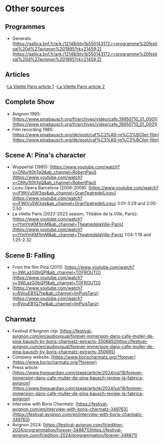 # Other sources

## Programmes
- Generals: [https://gallica.bnf.fr/ark:/12148/btv1b550143172.r=programme%20festival%20d%27avignon%201995?rk=21459;2](https://gallica.bnf.fr/ark:/12148/btv1b550143172.r=programme%20festival%20d%27avignon%201995?rk=21459;2)

## Articles 
-[La Vilette Paris article 1](https://magazine.cnd.fr/en/posts/133-the-lasting-impressions-of-cafe-muller)
-[La Vilette Paris article 2](https://forallevents.com/reviews/cafe-muller-choreographed-by-pina-bausch-in-paris/)

## Complete Show 
- Avignon 1995: [https://www.pinabausch.org/fr/archives/video/cafe_19950710_01_0001](https://www.pinabausch.org/fr/archives/video/cafe_19950710_01_0001)
- Film recording 1985: [https://www.pinabausch.org/de/post/caf%C3%A9-m%C3%BCller-film](https://www.pinabausch.org/de/post/caf%C3%A9-m%C3%BCller-film)

## Scene A: Pina's character
- Wuppertal (1985): [https://www.youtube.com/watch?v=ONtu1t0h1gQ&ab_channel=RobertPaul](https://www.youtube.com/watch?v=ONtu1t0h1gQ&ab_channel=RobertPaul)
- Liceu Opera Barcelona (2008-2009): [https://www.youtube.com/watch?v=jFWtVu5W3gs&ab_channel=GranTeatredelLiceu](https://www.youtube.com/watch?v=jFWtVu5W3gs&ab_channel=GranTeatredelLiceu) 3:01-3:29 and 2:05-2:50
- La vilette Paris (2022-2023 season, Théâtre de la Ville, Paris): [https://www.youtube.com/watch?v=tYmYmKM1lmM&ab_channel=TheatredelaVille-Paris](https://www.youtube.com/watch?v=tYmYmKM1lmM&ab_channel=TheatredelaVille-Paris) 1:04-1:19 and 1:25-2:32

## Scene B: Falling
- From the film Pina (2011): [https://www.youtube.com/watch?v=3WLazG0bQPI&ab_channel=TOFROUTO](https://www.youtube.com/watch?v=3WLazG0bQPI&ab_channel=TOFROUTO)
- [https://www.youtube.com/watch?v=RVouEB1Q7tw&ab_channel=ImPulsTanz](https://www.youtube.com/watch?v=RVouEB1Q7tw&ab_channel=ImPulsTanz)

## Charmatz
- Festival d'Avignon clip: [https://festival-avignon.com/en/audiovisual/forever-immersion-dans-cafe-muller-de-pina-bausch-by-boris-charmatz-extracts-350665](https://festival-avignon.com/en/audiovisual/forever-immersion-dans-cafe-muller-de-pina-bausch-by-boris-charmatz-extracts-350665)
- Company website: [https://www.borischarmatz.org/?forever](https://www.borischarmatz.org/?forever)
- Press article: [https://www.theguardian.com/stage/article/2024/jul/18/forever-immersion-dans-cafe-muller-de-pina-bausch-review-la-fabrica-avignon](https://www.theguardian.com/stage/article/2024/jul/18/forever-immersion-dans-cafe-muller-de-pina-bausch-review-la-fabrica-avignon)
- Interview with Boris Charmatz: [https://festival-avignon.com/en/interview-with-boris-charmatz-349763](https://festival-avignon.com/en/interview-with-boris-charmatz-349763)
- Avignon 2024: [https://festival-avignon.com/fr/edition-2024/programmation/forever-348871](https://festival-avignon.com/fr/edition-2024/programmation/forever-348871)